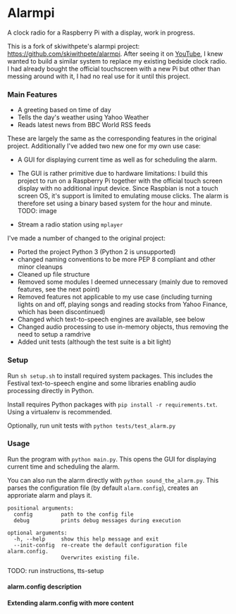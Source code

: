 # Alarmpi

A clock radio for a Raspberry Pi with a display, work in progress.

This is a fork of skiwithpete's alarmpi project: https://github.com/skiwithpete/alarmpi. After seeing it on [YouTube](https://youtu.be/julETnOLkaU), I knew wanted to build a similar system to replace my existing bedside clock radio. I had already bought the official touchscreen with a new Pi but other than messing around with it, I had no real use for it until this project.

### Main Features
 * A greeting based on time of day
 * Tells the day's weather using Yahoo Weather
 * Reads latest news from BBC World RSS feeds

 These are largely the same as the corresponding features in the original project. Additionally I've added two new one for my own use case:
 * A GUI for displaying current time as well as for scheduling the alarm.

  * The GUI is rather primitive due to hardware limitations: I build this project to run on a Raspberry Pi together with the official touch screen display with no additional input device. Since Raspbian is not a touch screen OS, it's support is limited to emulating mouse clicks. The alarm is therefore set using a binary based system for the hour and minute. TODO: image

 * Stream a radio station using `mplayer`


I've made a number of changed to the original project:
 * Ported the project Python 3 (Python 2 is unsupported)
 * changed naming conventions to be more PEP 8 compliant and other minor cleanups
 * Cleaned up file structure
 * Removed some modules I deemed unnecessary (mainly due to removed features, see the next point)
 * Removed features not applicable to my use case (including turning lights on and off, playing songs and reading stocks from Yahoo Finance, which has been discontinued)
 * Changed which text-to-speech engines are available, see below
 * Changed audio processing to use in-memory objects, thus removing the need to setup a ramdrive
 * Added unit tests (although the test suite is a bit light)



### Setup
Run `sh setup.sh` to install required system packages. This includes the Festival text-to-speech engine and some libraries enabling audio processing directly in Python.

Install requires Python packages with `pip install -r requirements.txt`. Using a virtualenv is recommended.

Optionally, run unit tests with `python tests/test_alarm.py`


### Usage
Run the program with `python main.py`. This opens the GUI for displaying current time and scheduling the alarm.

You can also run the alarm directly with `python sound_the_alarm.py`. This parses the configuration file (by default `alarm.config`), creates an approriate alarm and plays it.
```
positional arguments:
  config         path to the config file
  debug          prints debug messages during execution

optional arguments:
  -h, --help     show this help message and exit
  --init-config  re-create the default configuration file alarm.config.
                 Overwrites existing file.
```
TODO: run instructions, tts-setup

#### alarm.config description

#### Extending alarm.config with more content
